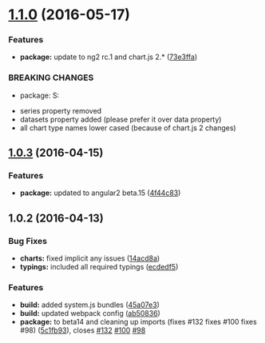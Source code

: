 <a name="1.1.0"></a>
# [1.1.0](https://github.com/valor-software/ng2-charts/compare/v1.0.3...v1.1.0) (2016-05-17)


### Features

* **package:** update to ng2 rc.1 and chart.js 2.* ([73e3ffa](https://github.com/valor-software/ng2-charts/commit/73e3ffa))


### BREAKING CHANGES

* package: S:
- series property removed
- datasets property added (please prefer it over data property)
- all chart type names lower cased (because of chart.js 2 changes)



<a name="1.0.3"></a>
## [1.0.3](https://github.com/valor-software/ng2-charts/compare/v1.0.2...v1.0.3) (2016-04-15)


### Features

* **package:** updated to angular2 beta.15 ([4f44c83](https://github.com/valor-software/ng2-charts/commit/4f44c83))



<a name="1.0.2"></a>
## 1.0.2 (2016-04-13)


### Bug Fixes

* **charts:** fixed implicit any issues ([14acd8a](https://github.com/valor-software/ng2-charts/commit/14acd8a))
* **typings:** included all required typings ([ecdedf5](https://github.com/valor-software/ng2-charts/commit/ecdedf5))

### Features

* **build:** added system.js bundles ([45a07e3](https://github.com/valor-software/ng2-charts/commit/45a07e3))
* **build:** updated webpack config ([ab50836](https://github.com/valor-software/ng2-charts/commit/ab50836))
* **package:** to beta14 and cleaning up imports (fixes #132 fixes #100 fixes #98) ([5c1fb93](https://github.com/valor-software/ng2-charts/commit/5c1fb93)), closes [#132](https://github.com/valor-software/ng2-charts/issues/132) [#100](https://github.com/valor-software/ng2-charts/issues/100) [#98](https://github.com/valor-software/ng2-charts/issues/98)



